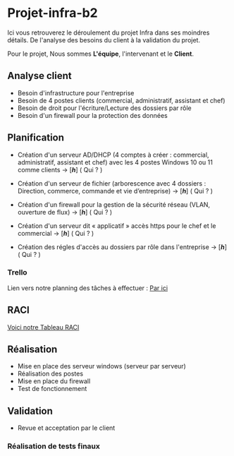 # Projet-infra-b2

Ici vous retrouverez le déroulement du projet Infra dans ses moindres détails.
De l'analyse des besoins du client à la validation du projet.

Pour le projet, Nous sommes **L'équipe**, l'intervenant et le **Client**.

## Analyse client

- Besoin d'infrastructure pour l'entreprise
- Besoin de 4 postes clients (commercial, administratif, assistant et chef)
- Besoin de droit pour l'écriture/Lecture des dossiers par rôle
- Besoin d'un firewall pour la protection des données

## Planification

- Création d'un serveur AD/DHCP (4 comptes à créer : commercial, administratif, assistant et chef) avec les 4 postes Windows 10 ou 11 comme clients -> [***h***] ( Qui ? )

- Création d'un serveur de fichier (arborescence avec 4 dossiers : Direction, commerce, commande et vie d’entreprise) -> [***h***] ( Qui ? )

- Création d'un firewall pour la gestion de la sécurité réseau (VLAN, ouverture de flux) -> [***h***] ( Qui ? )

- Création d'un serveur dit « applicatif » accès https pour le chef et le commercial -> [***h***] ( Qui ? )

- Création des régles d'accès au dossiers par rôle dans l'entreprise -> [***h***] ( Qui ? )

### Trello

Lien vers notre planning des tâches à effectuer :
[Par ici](https://trello.com/b/FjyDZ8vH)

## RACI

[Voici notre Tableau RACI](https://miro.com/welcomeonboard/NjRUTWp1YVEwQjN3emlXM09KRHE2cEtaMjNyTGFaMEVncWwzRnRlbFJDbWdvNWprY1ZVd0ZxTFlzRFRHaVJTWnwzNDU4NzY0NTkwMTE1NTIxNzAxfDI=?share_link_id=761897958977)

## Réalisation

- Mise en place des serveur windows (serveur par serveur)
- Réalisation des postes
- Mise en place du firewall
- Test de fonctionnement

## Validation
- Revue et acceptation par le client

### Réalisation de tests finaux


